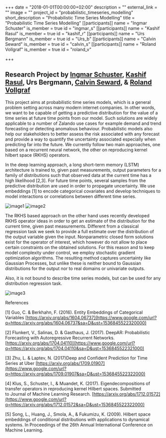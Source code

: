 +++
date = "2018-01-01T00:00:00+02:00"
description = ""
external_link = ""
image = ""
project_id = "probabilistic_timeseries_modelling"
short_description = "Probabilistic Time Series Modelling"
title = "Probabilistic Time Series Modelling"
[[participants]]
    name = "Ingmar Schuster"
    is_member = true
    id = "ingmar_s"
[[participants]]
    name = "Kashif Rasul"
    is_member = true
    id = "kashif_r"
[[participants]]
    name = "Urs Bergmann"
    is_member = true
    id = "Urs_b"
[[participants]]
    name = "Calvin Seward"
    is_member = true
    id = "calvin_s"
[[participants]]
    name = "Roland Vollgraf"
    is_member = true
    id = "roland_v"

+++

## Research Project by [Ingmar Schuster](/member/ingmar_s), [Kashif Rasul](/member/kashif_r), Urs Bergmann, [Calvin Seward](/member/calvin_s), & [Roland Vollgraf](/member/roland_v)

This project aims at probabilistic time series models, which is a general problem setting across many modern internet companies. In other words, we want to be capable of getting a predictive distribution for the value of a time series at future time points from our model. Such solutions are widely applicable to a number of Zalando use cases for example demand and trend forecasting or detecting anomalous behaviour. Probabilistic models also help our stakeholders to better assess the risk associated with any forecast and provide a way to quantify the uncertainty associated especially when predicting far into the future. We currently follow two main approaches, one based on a recurrent neural network, the other on reproducing kernel hilbert space (RKHS) operators.

In the deep learning approach, a long short-term memory (LSTM) architecture is trained to, given past measurements, output parameters for a family of distributions such that observed data at the current time has a high likelihood [2,3]. For future time points, several samples from the predictive distribution are used in order to propagate uncertainty. We use embeddings [1] to encode categorical covariates and develop techniques to model interactions or correlations between different time series.

![image1](img/image15.png) ![image2](img/image23.png)

The RKHS based approach on the other hand uses recently developed RKHS operator ideas in order to get an estimate of the distribution for the current time, given past measurements. Different from a classical regression task we seek to provide a full estimate over the distribution of the output variable given the input. Nonparametric closed form solutions exist for the operator of interest, which however do not allow to place certain constraints on the obtained solutions. For this reason and to keep model complexity under control, we employ stochastic gradient optimization algorithms. The resulting method captures uncertainty like Gaussian Processes, but unlike these is neither bound to Gaussian distributions for the output nor to real domains or univariate outputs.

Also, it is not bound to describe time series models, but can be used for any distribution regression task.

![image3](img/image3.png)

References

<span class="c5">[1]</span> <span class="c5">Guo, C. &</span><span class="c5"> </span><span class="c5">Berkhahn, F. (2016).</span> <span class="c5">Entity Embeddings of Categorical Variables</span> <span class="c6">[https://arxiv.org/abs/1604.06737](https://www.google.com/url?q=https://arxiv.org/abs/1604.06737&sa=D&ust=1536845522320000)</span>

<span class="c5">[</span>2] Flunkert, V., Salinas, D. & Gasthaus, <span class="c5">J. (2017).</span> <span class="c5">DeepAR: Probabilistic Forecasting with Autoregressive Recurrent Networks.</span> <span class="c6">[https://arxiv.org/abs/1704.04110](https://www.google.com/url?q=https://arxiv.org/abs/1704.04110&sa=D&ust=1536845522321000)</span>

<span class="c5">[3]</span> <span class="c5">Zhu, L. &</span><span class="c5"> </span><span class="c5">Laptev, N. (2017)</span><span class="c5">Deep and Confident Prediction for Time Series at Uber</span> <span class="c6">[https://arxiv.org/abs/1709.01907](https://www.google.com/url?q=https://arxiv.org/abs/1709.01907&sa=D&ust=1536845522322000)</span>

<span class="c5">[4] Klus, S., Schuster, I., & Muandet, K. (2017). Eigendecompositions of transfer operators in reproducing kernel Hilbert spaces.</span> <span class="c5">Submitted to</span><span class="c5 c1"> Journal of Machine Learning Research</span><span class="c5">.</span> <span class="c6">[https://arxiv.org/abs/1712.01572](https://www.google.com/url?q=https://arxiv.org/abs/1712.01572&sa=D&ust=1536845522322000)</span>

<span class="c5">[5]</span> Song, L., Huang, J., Smola, A., & Fukumizu, K. (2009). Hilbert space embeddings of conditional distributions with applications to dynamical systems. In <span class="c1">Proceedings of the 26th Annual International Conference on Machine Learning</span>.